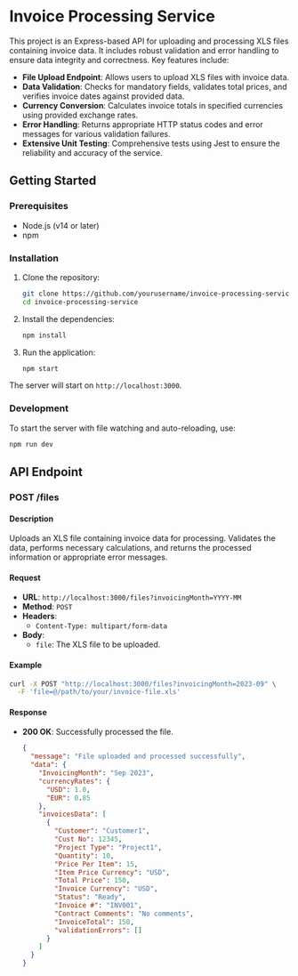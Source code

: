 # Invoice Processing Service

This project is an Express-based API for uploading and processing XLS files containing invoice data. It includes robust validation and error handling to ensure data integrity and correctness. Key features include:

- **File Upload Endpoint**: Allows users to upload XLS files with invoice data.
- **Data Validation**: Checks for mandatory fields, validates total prices, and verifies invoice dates against provided data.
- **Currency Conversion**: Calculates invoice totals in specified currencies using provided exchange rates.
- **Error Handling**: Returns appropriate HTTP status codes and error messages for various validation failures.
- **Extensive Unit Testing**: Comprehensive tests using Jest to ensure the reliability and accuracy of the service.

## Getting Started

### Prerequisites

- Node.js (v14 or later)
- npm

### Installation

1. Clone the repository:

    ```bash
    git clone https://github.com/yourusername/invoice-processing-service.git
    cd invoice-processing-service
    ```

2. Install the dependencies:

    ```bash
    npm install
    ```

3. Run the application:

    ```bash
    npm start
    ```

The server will start on `http://localhost:3000`.

### Development

To start the server with file watching and auto-reloading, use:

```bash
npm run dev
```

## API Endpoint

### POST /files

#### Description

Uploads an XLS file containing invoice data for processing. Validates the data, performs necessary calculations, and returns the processed information or appropriate error messages.

#### Request

- **URL**: `http://localhost:3000/files?invoicingMonth=YYYY-MM`
- **Method**: `POST`
- **Headers**:
  - `Content-Type: multipart/form-data`
- **Body**:
  - `file`: The XLS file to be uploaded.

#### Example

```bash
curl -X POST "http://localhost:3000/files?invoicingMonth=2023-09" \
  -F 'file=@/path/to/your/invoice-file.xls'
```

#### Response

- **200 OK**: Successfully processed the file.
  ```json
  {
    "message": "File uploaded and processed successfully",
    "data": {
      "InvoicingMonth": "Sep 2023",
      "currencyRates": {
        "USD": 1.0,
        "EUR": 0.85
      },
      "invoicesData": [
        {
          "Customer": "Customer1",
          "Cust No": 12345,
          "Project Type": "Project1",
          "Quantity": 10,
          "Price Per Item": 15,
          "Item Price Currency": "USD",
          "Total Price": 150,
          "Invoice Currency": "USD",
          "Status": "Ready",
          "Invoice #": "INV001",
          "Contract Comments": "No comments",
          "InvoiceTotal": 150,
          "validationErrors": []
        }
      ]
    }
  }
